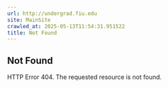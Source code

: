 ```yaml
---
url: http://undergrad.fiu.edu
site: MainSite
crawled_at: 2025-05-13T11:54:31.951522
title: Not Found
---
```


## Not Found
HTTP Error 404. The requested resource is not found.
